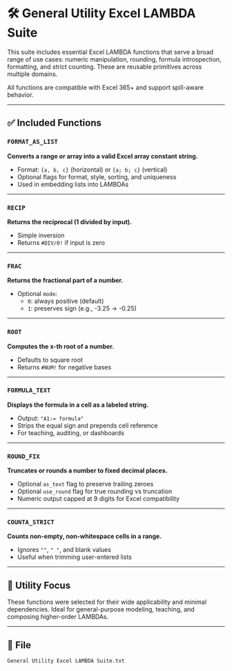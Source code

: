 # 🛠️ General Utility Excel LAMBDA Suite

This suite includes essential Excel LAMBDA functions that serve a broad range of use cases: numeric manipulation, rounding, formula introspection, formatting, and strict counting. These are reusable primitives across multiple domains.

All functions are compatible with Excel 365+ and support spill-aware behavior.

---

## ✅ Included Functions

### `FORMAT_AS_LIST`
**Converts a range or array into a valid Excel array constant string.**

- Format: `{a, b, c}` (horizontal) or `{a; b; c}` (vertical)
- Optional flags for format, style, sorting, and uniqueness
- Used in embedding lists into LAMBDAs

---

### `RECIP`
**Returns the reciprocal (1 divided by input).**

- Simple inversion
- Returns `#DIV/0!` if input is zero

---

### `FRAC`
**Returns the fractional part of a number.**

- Optional `mode`:  
  - `0`: always positive (default)  
  - `1`: preserves sign (e.g., -3.25 → -0.25)

---

### `ROOT`
**Computes the x-th root of a number.**

- Defaults to square root
- Returns `#NUM!` for negative bases

---

### `FORMULA_TEXT`
**Displays the formula in a cell as a labeled string.**

- Output: `"A1:= formula"`  
- Strips the equal sign and prepends cell reference
- For teaching, auditing, or dashboards

---

### `ROUND_FIX`
**Truncates or rounds a number to fixed decimal places.**

- Optional `as_text` flag to preserve trailing zeroes
- Optional `use_round` flag for true rounding vs truncation
- Numeric output capped at 9 digits for Excel compatibility

---

### `COUNTA_STRICT`
**Counts non-empty, non-whitespace cells in a range.**

- Ignores `""`, `" "`, and blank values
- Useful when trimming user-entered lists

---

## 🔧 Utility Focus

These functions were selected for their wide applicability and minimal dependencies. Ideal for general-purpose modeling, teaching, and composing higher-order LAMBDAs.

---

## 📁 File

`General Utility Excel LAMBDA Suite.txt`
